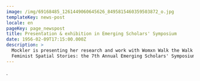 ```yaml
---
image: /img/69168485_1261449060645626_8495815460359503872_o.jpg
templateKey: news-post
locale: en
pageKey: page_newspost
title: Presentation & exhibition in Emerging Scholars' Symposium
date: 1956-02-09T17:15:00.000Z
description: >
  Mockler is presenting her research and work with Womxn Walk the Walk in
  Feminist Spatial Stories: the 7th Annual Emerging Scholars' Symposium.
---
```

.

